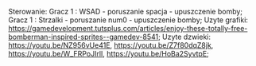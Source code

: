 Sterowanie:
Gracz 1 : WSAD - poruszanie
          spacja - upuszczenie bomby;
Gracz 1 : Strzalki - poruszanie
          num0 - upuszczenie bomby;
Uzyte grafiki: https://gamedevelopment.tutsplus.com/articles/enjoy-these-totally-free-bomberman-inspired-sprites--gamedev-8541;
Uzyte dzwieki: https://youtu.be/NZ956vUe41E, https://youtu.be/Z7f80dqZ8jk, https://youtu.be/W_FRPoJIrlI, https://youtu.be/HoBa2SyvtpE;